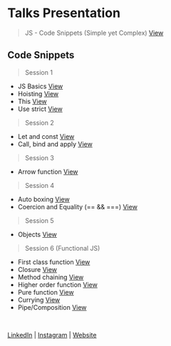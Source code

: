 # Talks Presentation

> JS - Code Snippets (Simple yet Complex) [View](https://github.com/SunnyPuri/presentations/blob/master/js-code-snippets.pdf)


## Code Snippets

> Session 1

* JS Basics [View](https://github.com/SunnyPuri/presentations/blob/master/code-snippets/js-basics.md)
* Hoisting [View](https://github.com/SunnyPuri/presentations/blob/master/code-snippets/js-hoisting.md)
* This [View](https://github.com/SunnyPuri/presentations/blob/master/code-snippets/js-this.md)
* Use strict [View](https://github.com/SunnyPuri/presentations/blob/master/code-snippets/js-use-strict.md)


> Session 2

* Let and const [View](https://github.com/SunnyPuri/presentations/blob/master/code-snippets/js-let-const.md)
* Call, bind and apply [View](https://github.com/SunnyPuri/presentations/blob/master/code-snippets/js-call-bind-apply.md)


> Session 3

* Arrow function [View](https://github.com/SunnyPuri/presentations/blob/master/code-snippets/js-arrow-function.md)


> Session 4

* Auto boxing [View](https://github.com/SunnyPuri/presentations/blob/master/code-snippets/js-auto-boxing.md)
* Coercion and Equality (== && ===) [View](https://github.com/SunnyPuri/presentations/blob/master/code-snippets/js-equality.md)

> Session 5

* Objects [View](https://github.com/SunnyPuri/presentations/blob/master/code-snippets/js-objects.md)


> Session 6 (Functional JS)

* First class function [View](https://github.com/sunnypuri/presentations/blob/master/code-snippets/js-first-class-function.md)
* Closure [View](https://github.com/sunnypuri/presentations/blob/master/code-snippets/js-closure.md)
* Method chaining [View](https://github.com/sunnypuri/presentations/blob/master/code-snippets/js-method-chaining.md)
* Higher order function [View](https://github.com/sunnypuri/presentations/blob/master/code-snippets/js-higher-order-function.md)
* Pure function [View](https://github.com/sunnypuri/presentations/blob/master/code-snippets/js-pure-function.md)
* Currying [View](https://github.com/sunnypuri/presentations/blob/master/code-snippets/js-currying.md)
* Pipe/Composition [View](https://github.com/sunnypuri/presentations/blob/master/code-snippets/js-pipe-composition.md)



<br />

[LinkedIn](http://linkedin.com/in/sunnypuri) | [Instagram](https://www.instagram.com/devkode.io/) | [Website](http://learn.devkode.in/)
